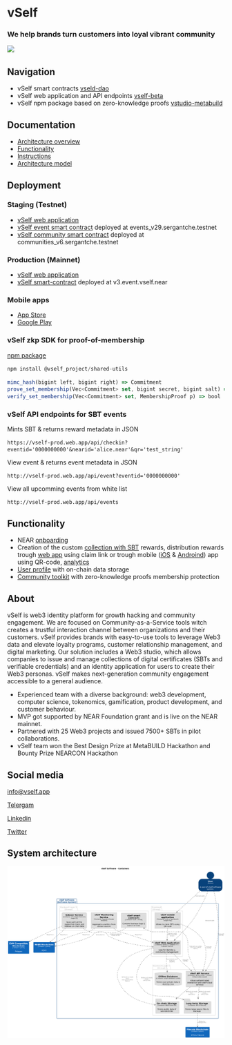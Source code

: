 # vSelf 
### We help brands turn customers into loyal vibrant community

![](https://testnet.vself.app/vself.jpg)


## Navigation

- vSelf smart contracts [vseld-dao](https://github.com/vself-project/vself-dao)
- vSelf web application and API endpoints [vself-beta](https://github.com/vself-project/vself-beta)
- vSelf npm package based on zero-knowledge proofs [vstudio-metabuild](https://github.com/vself-project/vstudio-metabuild)

## Documentation
- [Architecture overview](https://vself-project.gitbook.io/vself-project-documentation/v/technical-overview/)
- [Functionality](https://vself-project.gitbook.io/vself-project-documentation/)
- [Instructions](https://vself-project.gitbook.io/vself-project-documentation/v/instructions/)
- [Architecture model](https://github.com/vself-project/docs)

## Deployment 

### Staging (Testnet)

- [vSelf web application](https://testnet.vself.app)
- [vSelf event smart contract](https://explorer.testnet.near.org/accounts/events_v22.sergantche.testnet) deployed at events_v29.sergantche.testnet
- [vSelf community smart contract](https://explorer.testnet.near.org/accounts/communities_v6.sergantche.testnet) deployed at communities_v6.sergantche.testnet

### Production (Mainnet)

- [vSelf web application](https://vself.app)
- [vSelf smart-contract](https://explorer.near.org/accounts/v3.event.vself.near) deployed at v3.event.vself.near

### Mobile apps
- [App Store](https://apps.apple.com/us/app/vself/id1631569446)
- [Google Play](https://play.google.com/store/apps/details?id=com.VSelf.vselfapp&gl=US)

### vSelf zkp SDK for proof-of-membership
[npm package](https://www.npmjs.com/package/@vself_project/shared-utils)
```js
npm install @vself_project/shared-utils
```

```js
mimc_hash(bigint left, bigint right) => Commitment
prove_set_membership(Vec<Commitment> set, bigint secret, bigint salt) => MembershipProof
verify_set_membership(Vec<Commitment> set, MembershipProof p) => bool
```
### vSelf API endpoints for SBT events

Mints SBT & returns reward metadata in JSON
```
https://vself-prod.web.app/api/checkin?eventid='0000000000'&nearid='alice.near'&qr='test_string'
```
View event & returns event metadata in JSON
```
http://vself-prod.web.app/api/event?eventid='0000000000'
```
View all upcomming events from white list 
```
http://vself-prod.web.app/api/events
```

## Functionality

- NEAR [onboarding](https://vself-prod.web.app/onboard)  
- Creation of the custom [collection with SBT](https://vself-prod.web.app/add) rewards, distribution rewards trough [web app](https://vself-prod.web.app/dashboard) using claim link or trough mobile ([iOS](https://apps.apple.com/us/app/vself/id1631569446) & [Androind](https://play.google.com/store/apps/details?id=com.VSelf.vselfapp&gl=US))
app using QR-code, [analytics](https://vself-prod.web.app/dashboard) 
- [User profile](https://vself-prod.web.app/vranda) with on-chain data storage
- [Community toolkit](https://vself-prod.web.app/vstudio) with zero-knowledge proofs membership protection

## About

vSelf is web3 identity platform for growth hacking and community engagement.
We are focused on Community-as-a-Service tools witch creates a trustful interaction channel between organizations and their customers. vSelf provides brands with easy-to-use tools to leverage Web3 data and elevate loyalty programs, customer relationship management, and digital marketing. Our solution includes a Web3 studio, which allows companies to issue and manage collections of digital certificates (SBTs and verifiable credentials) and an identity application for users to create their Web3 personas. vSelf makes next-generation community engagement accessible to a general audience. 

- Experienced team with a diverse background:  web3 development, computer science, tokenomics, gamification, product development, and customer behaviour.
- MVP got supported by NEAR Foundation grant and is live on the NEAR mainnet.
- Partnered with 25 Web3 projects and issued 7500+ SBTs in pilot collaborations.
- vSelf team won the Best Design Prize at MetaBUILD Hackathon and Bounty Prize NEARCON Hackathon



## Social media

info@vself.app

[Telergam](https://t.me/vself_townhall)

[Linkedin](https://www.linkedin.com/company/vself/)

[Twitter](https://twitter.com/vself_meta)

## System architecture

![](https://github.com/vself-project/docs/blob/main/architecture.png)

